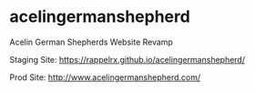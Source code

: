 # acelingermanshepherd
Acelin German Shepherds Website Revamp

Staging Site: https://rappelrx.github.io/acelingermanshepherd/

Prod Site: http://www.acelingermanshepherd.com/